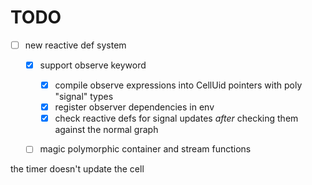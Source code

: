 # TODO

- [ ] new reactive def system
  - [x] support observe keyword
    - [x] compile observe expressions into CellUid pointers with poly "signal" types
    - [x] register observer dependencies in env
    - [x] check reactive defs for signal updates _after_ checking them against the normal graph
  - [ ] magic polymorphic container and stream functions



the timer doesn't update the cell
